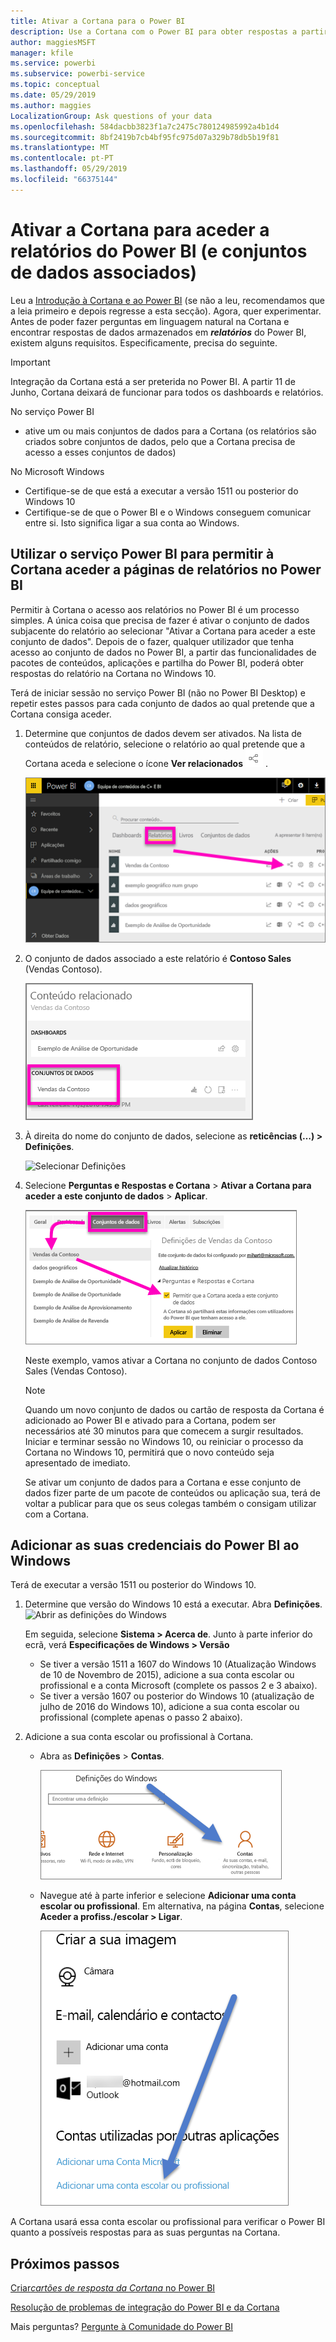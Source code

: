 ```yaml
---
title: Ativar a Cortana para o Power BI
description: Use a Cortana com o Power BI para obter respostas a partir dos seus dados. Ative a Cortana para cada conjunto de dados do Power BI e, em seguida, ative a Cortana para aceder aos seus conjuntos de dados de dispositivos Windows.
author: maggiesMSFT
manager: kfile
ms.service: powerbi
ms.subservice: powerbi-service
ms.topic: conceptual
ms.date: 05/29/2019
ms.author: maggies
LocalizationGroup: Ask questions of your data
ms.openlocfilehash: 584dacbb3823f1a7c2475c780124985992a4b1d4
ms.sourcegitcommit: 8bf2419b7cb4bf95fc975d07a329b78db5b19f81
ms.translationtype: MT
ms.contentlocale: pt-PT
ms.lasthandoff: 05/29/2019
ms.locfileid: "66375144"
---
```

# <a name="enable-cortana-to-access-power-bi-reports-and-their-underlying-datasets"></a>Ativar a Cortana para aceder a relatórios do Power BI (e conjuntos de dados associados)
Leu a [Introdução à Cortana e ao Power BI](service-cortana-intro.md) (se não a leu, recomendamos que a leia primeiro e depois regresse a esta secção). Agora, quer experimentar.  Antes de poder fazer perguntas em linguagem natural na Cortana e encontrar respostas de dados armazenados em ***relatórios*** do Power BI, existem alguns requisitos. Especificamente, precisa do seguinte.

> [!IMPORTANT]
> Integração da Cortana está a ser preterida no Power BI. A partir 11 de Junho, Cortana deixará de funcionar para todos os dashboards e relatórios.

No serviço Power BI

* ative um ou mais conjuntos de dados para a Cortana (os relatórios são criados sobre conjuntos de dados, pelo que a Cortana precisa de acesso a esses conjuntos de dados)

No Microsoft Windows

* Certifique-se de que está a executar a versão 1511 ou posterior do Windows 10
* Certifique-se de que o Power BI e o Windows conseguem comunicar entre si. Isto significa ligar a sua conta ao Windows.

## <a name="use-power-bi-service-to-enable-cortana-to-access-report-pages-in-power-bi"></a>Utilizar o serviço Power BI para permitir à Cortana aceder a páginas de relatórios no Power BI
Permitir à Cortana o acesso aos relatórios no Power BI é um processo simples.  A única coisa que precisa de fazer é ativar o conjunto de dados subjacente do relatório ao selecionar "Ativar a Cortana para aceder a este conjunto de dados". Depois de o fazer, qualquer utilizador que tenha acesso ao conjunto de dados no Power BI, a partir das funcionalidades de pacotes de conteúdos, aplicações e partilha do Power BI, poderá obter respostas do relatório na Cortana no Windows 10.

Terá de iniciar sessão no serviço Power BI (não no Power BI Desktop) e repetir estes passos para cada conjunto de dados ao qual pretende que a Cortana consiga aceder.

1. Determine que conjuntos de dados devem ser ativados. Na lista de conteúdos de relatório, selecione o relatório ao qual pretende que a Cortana aceda e selecione o ícone **Ver relacionados** ![](media/service-cortana-enable/power-bi-cortana-view-related-icon.png) .
   
    ![Ver conteúdos relacionados](media/service-cortana-enable/power-bi-view-related.png)
2. O conjunto de dados associado a este relatório é **Contoso Sales** (Vendas Contoso).
   
    ![Conjunto de dados Contoso Sales (Vendas Contoso)](media/service-cortana-enable/power-bi-identify-dataset.png)
3. À direita do nome do conjunto de dados, selecione as **reticências (…) > Definições**.  
   
    ![Selecionar Definições](media/service-cortana-enable/power-bi-settings-cortana.png)
4. Selecione **Perguntas e Respostas e Cortana** > **Ativar a Cortana para aceder a este conjunto de dados** > **Aplicar**.
   
   ![Conjunto de dados de acesso pela Cortana](media/service-cortana-enable/power-bi-cortana-enable-new.png)
   
   Neste exemplo, vamos ativar a Cortana no conjunto de dados Contoso Sales (Vendas Contoso).
   
   > [!NOTE]
   > Quando um novo conjunto de dados ou cartão de resposta da Cortana é adicionado ao Power BI e ativado para a Cortana, podem ser necessários até 30 minutos para que comecem a surgir resultados. Iniciar e terminar sessão no Windows 10, ou reiniciar o processo da Cortana no Windows 10, permitirá que o novo conteúdo seja apresentado de imediato.
   > 
   > Se ativar um conjunto de dados para a Cortana e esse conjunto de dados fizer parte de um pacote de conteúdos ou aplicação sua, terá de voltar a publicar para que os seus colegas também o consigam utilizar com a Cortana.
   > 
   > 

## <a name="add-your-power-bi-credentials-to-windows"></a>Adicionar as suas credenciais do Power BI ao Windows
Terá de executar a versão 1511 ou posterior do Windows 10.

1. Determine que versão do Windows 10 está a executar. Abra **Definições**.
    ![Abrir as definições do Windows](media/service-cortana-enable/power-bi-cortana-windows.png)

    Em seguida, selecione **Sistema > Acerca de**. Junto à parte inferior do ecrã, verá **Especificações de Windows > Versão**

   * Se tiver a versão 1511 a 1607 do Windows 10 (Atualização Windows de 10 de Novembro de 2015), adicione a sua conta escolar ou profissional e a conta Microsoft (complete os passos 2 e 3 abaixo).
   * Se tiver a versão 1607 ou posterior do Windows 10 (atualização de julho de 2016 do Windows 10), adicione a sua conta escolar ou profissional (complete apenas o passo 2 abaixo).
1. Adicione a sua conta escolar ou profissional à Cortana.
   
   * Abra as **Definições** > **Contas**.
     
       ![Definições - Contas](media/service-cortana-enable/power-bi-windows-accounts.png)
   * Navegue até à parte inferior e selecione **Adicionar uma conta escolar ou profissional**. Em alternativa, na página **Contas**, selecione **Aceder a profiss./escolar > Ligar**.
     
     ![Adicionar conta profissional](media/service-cortana-enable/power-bi-add-work-account2.png)

A Cortana usará essa conta escolar ou profissional para verificar o Power BI quanto a possíveis respostas para as suas perguntas na Cortana.

## <a name="next-steps"></a>Próximos passos
[Criar*cartões de resposta da Cortana* no Power BI](service-cortana-answer-cards.md)

[Resolução de problemas de integração do Power BI e da Cortana](service-cortana-troubleshoot.md)

Mais perguntas? [Pergunte à Comunidade do Power BI](http://community.powerbi.com/)

